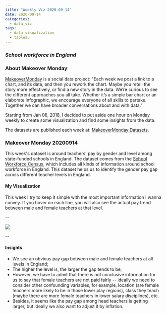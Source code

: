 ```yaml
---
title: "Weekly Viz 2020-09-14"
date: 2020-09-14
categories:
  - data_viz
tags:
  - data visualization
  - tableau
---
```


### *School workforce in England*


### About Makeover Monday

[MakeoverMonday](http://www.makeovermonday.co.uk/) is a social data project:
"Each week we post a link to a chart, and its data, and then you rework the chart.
Maybe you retell the story more effectively, or find a new story in the data.
We’re curious to see the different approaches you all take. Whether it’s a simple bar chart or an elaborate infographic, we encourage everyone of all skills to partake.
Together we can have broader conversations about and with data."

Starting from Jan 08, 2018, I decided to put aside one hour on Monday weekly to create some visualization and find some insights from the data.

The datasets are published each week at: [MakeoverMonday Datasets](http://www.makeovermonday.co.uk/data/).

### Makeover Monday 20200914

This week's dataset is around teachers' pay by gender and level among state-funded schools in England. The dataset comes from the [School Workforce Census](https://explore-education-statistics.service.gov.uk/find-statistics/school-workforce-in-england#releaseHeadlines-charts), which includes all kinds of information around school workforce in England. This dataset helps us to identify the gender pay gap across different teacher levels in England.   

#### My Visualization

This week I try to keep it simple with the most important information I wanna convey. If you hover on each line, you will also see the actual pay trend between male and female teachers at that level.  

--  
<div class='tableauPlaceholder' id='viz1600195706972' style='position: relative'>
 <noscript><a href='#'>
  <img alt=' ' src='https:&#47;&#47;public.tableau.com&#47;static&#47;images&#47;Ma&#47;MakeOverMonday2020914SchoolWorkforceinEngland&#47;Dashboard1&#47;1_rss.png' style='border: none' />
</a></noscript>
<object class='tableauViz'  style='display:none;'>
  <param name='host_url' value='https%3A%2F%2Fpublic.tableau.com%2F' />
  <param name='embed_code_version' value='3' />
  <param name='site_root' value='' />
  <param name='name' value='MakeOverMonday2020914SchoolWorkforceinEngland&#47;Dashboard1' />
  <param name='tabs' value='no' />
  <param name='toolbar' value='yes' />
  <param name='static_image' value='https:&#47;&#47;public.tableau.com&#47;static&#47;images&#47;Ma&#47;MakeOverMonday2020914SchoolWorkforceinEngland&#47;Dashboard1&#47;1.png' />
  <param name='animate_transition' value='yes' />
  <param name='display_static_image' value='yes' />
  <param name='display_spinner' value='yes' />
  <param name='display_overlay' value='yes' />
  <param name='display_count' value='yes' />
  <param name='language' value='en' />
</object></div>       
<script type='text/javascript'>        
  var divElement = document.getElementById('viz1600195706972');       
  var vizElement = divElement.getElementsByTagName('object')[0];            
  if ( divElement.offsetWidth > 800 ) { vizElement.style.width='1000px';vizElement.style.height='627px';} else if ( divElement.offsetWidth > 500 ) { vizElement.style.width='1000px';vizElement.style.height='627px';} else { vizElement.style.width='100%';vizElement.style.height='727px';}        
  var scriptElement = document.createElement('script');           
  scriptElement.src = 'https://public.tableau.com/javascripts/api/viz_v1.js';        
  vizElement.parentNode.insertBefore(scriptElement, vizElement);          
</script>
  
  
--  

#### Insights
* We see an obvious pay gap between male and female teachers at all levels in England;  
* The higher the level is, the larger the gap tends to be;  
* However, we have to admit that there is not conclusive information for us to say that female teachers are not paid fairly -- ideally we need to consider other confounding variables, for example, location (are female teachers more likely to be in those lower play regions), class they teach (maybe there are more female teachers in lower salary disciplines), etc.  
* Besides, it seems like the pay gap among head teachers is getting larger, but ideally we also want to adjust it by inflation.  

